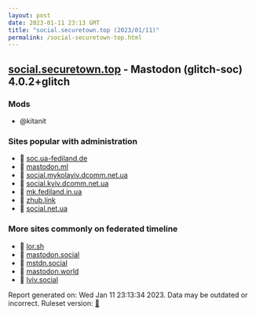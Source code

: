 ```yaml
---
layout: post
date: 2023-01-11 23:13 GMT
title: "social.securetown.top (2023/01/11)"
permalink: /social-securetown-top.html
---
```



## [social.securetown.top](https://social.securetown.top) - Mastodon (glitch-soc) 4.0.2+glitch

### Mods
 * @kitanit

### Sites popular with administration

* 🐘 [soc.ua-fediland.de](/soc-ua-fediland-de.html)
* 🐘 [mastodon.ml](/mastodon-ml.html)
* 🐘 [social.mykolayiv.dcomm.net.ua](/social-mykolayiv-dcomm-net-ua.html)
* 🐘 [social.kyiv.dcomm.net.ua](/social-kyiv-dcomm-net-ua.html)
* 🐘 [mk.fediland.in.ua](/mk-fediland-in-ua.html)
* 🐘 [zhub.link](/zhub-link.html)
* 🐘 [social.net.ua](/social-net-ua.html)

### More sites commonly on federated timeline

* 🐘 [lor.sh](/lor-sh.html)
* 🐘 [mastodon.social](/mastodon-social.html)
* 🐘 [mstdn.social](/mstdn-social.html)
* 🐘 [mastodon.world](/mastodon-world.html)
* 🐘 [lviv.social](/lviv-social.html)

Report generated on: Wed Jan 11 23:13:34 2023. Data may be outdated or incorrect.
Ruleset version: [🧁](/version-cupcake)
